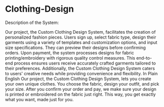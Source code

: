 # Clothing-Design

Description of the System:

Our project, the Custom Clothing Design System, facilitates the creation of personalized fashion pieces.
Users sign up, select fabric type, design their garments using a variety of templates and customization options, and input size specifications.
They can preview their designs before confirming orders. Upon payment, the system processes designs for fabric printing/embroidery with rigorous quality control measures.
This end-to-end process ensures users receive accurately crafted garments tailored to their preferences.
Additionally, the Custom Clothing Design System caters to users' creative needs while providing convenience and flexibility.
In Plain English Our project, the Custom Clothing Design System, lets you create your own unique clothes. You choose the fabric, design your outfit, and pick your size.
After you confirm your order and pay, we make sure your design is printed or embroidered on the fabric just right. This way, you get exactly what you want, made just for you.
